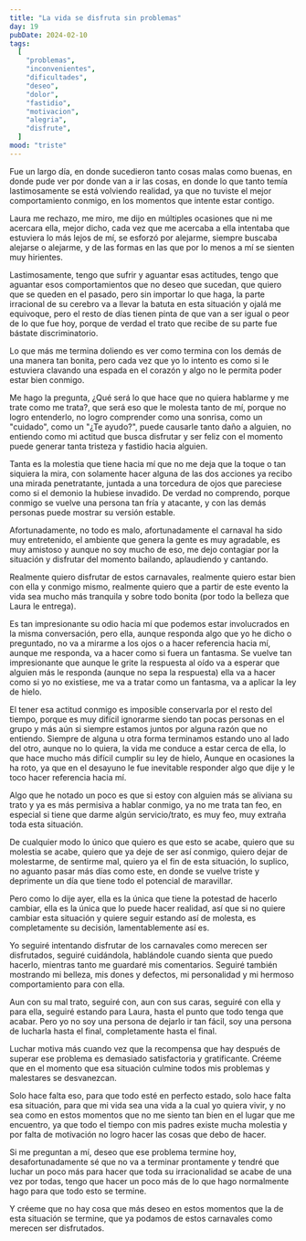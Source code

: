 ```yaml
---
title: "La vida se disfruta sin problemas"
day: 19
pubDate: 2024-02-10
tags:
  [
    "problemas",
    "inconvenientes",
    "dificultades",
    "deseo",
    "dolor",
    "fastidio",
    "motivacion",
    "alegria",
    "disfrute",
  ]
mood: "triste"
---
```


Fue un largo día, en donde sucedieron tanto cosas malas como buenas, en donde pude ver por donde van a ir las cosas, en donde lo que tanto temía lastimosamente se está volviendo realidad, ya que no tuviste el mejor comportamiento conmigo, en los momentos que intente estar contigo.

Laura me rechazo, me miro, me dijo en múltiples ocasiones que ni me acercara ella, mejor dicho, cada vez que me acercaba a ella intentaba que estuviera lo más lejos de mí, se esforzó por alejarme, siempre buscaba alejarse o alejarme, y de las formas en las que por lo menos a mí se sienten muy hirientes.

Lastimosamente, tengo que sufrir y aguantar esas actitudes, tengo que aguantar esos comportamientos que no deseo que sucedan, que quiero que se queden en el pasado, pero sin importar lo que haga, la parte irracional de su cerebro va a llevar la batuta en esta situación y ojalá me equivoque, pero el resto de días tienen pinta de que van a ser igual o peor de lo que fue hoy, porque de verdad el trato que recibe de su parte fue bástate discriminatorio.

Lo que más me termina doliendo es ver como termina con los demás de una manera tan bonita, pero cada vez que yo lo intento es como si le estuviera clavando una espada en el corazón y algo no le permita poder estar bien conmigo.

Me hago la pregunta, ¿Qué será lo que hace que no quiera hablarme y me trate como me trata?, que será eso que le molesta tanto de mí, porque no logro entenderlo, no logro comprender como una sonrisa, como un "cuidado", como un "¿Te ayudo?", puede causarle tanto daño a alguien, no entiendo como mi actitud que busca disfrutar y ser feliz con el momento puede generar tanta tristeza y fastidio hacia alguien.

Tanta es la molestia que tiene hacia mí que no me deja que la toque o tan siquiera la mira, con solamente hacer alguna de las dos acciones ya recibo una mirada penetratante, juntada a una torcedura de ojos que pareciese como si el demonio la hubiese invadido. De verdad no comprendo, porque conmigo se vuelve una persona tan fría y atacante, y con las demás personas puede mostrar su versión estable.

Afortunadamente, no todo es malo, afortunadamente el carnaval ha sido muy entretenido, el ambiente que genera la gente es muy agradable, es muy amistoso y aunque no soy mucho de eso, me dejo contagiar por la situación y disfrutar del momento bailando, aplaudiendo y cantando.

Realmente quiero disfrutar de estos carnavales, realmente quiero estar bien con ella y conmigo mismo, realmente quiero que a partir de este evento la vida sea mucho más tranquila y sobre todo bonita (por todo la belleza que Laura le entrega).

Es tan impresionante su odio hacia mí que podemos estar involucrados en la misma conversación, pero ella, aunque responda algo que yo he dicho o preguntado, no va a mirarme a los ojos o a hacer referencia hacia mí, aunque me responda, va a hacer como si fuera un fantasma. Se vuelve tan impresionante que aunque le grite la respuesta al oído va a esperar que alguien más le responda (aunque no sepa la respuesta) ella va a hacer como si yo no existiese, me va a tratar como un fantasma, va a aplicar la ley de hielo.

El tener esa actitud conmigo es imposible conservarla por el resto del tiempo, porque es muy difícil ignorarme siendo tan pocas personas en el grupo y más aún si siempre estamos juntos por alguna razón que no entiendo. Siempre de alguna u otra forma terminamos estando uno al lado del otro, aunque no lo quiera, la vida me conduce a estar cerca de ella, lo que hace mucho más difícil cumplir su ley de hielo, Aunque en ocasiones la ha roto, ya que en el desayuno le fue inevitable responder algo que dije y le toco hacer referencia hacia mí.

Algo que he notado un poco es que si estoy con alguien más se aliviana su trato y ya es más permisiva a hablar conmigo, ya no me trata tan feo, en especial si tiene que darme algún servicio/trato, es muy feo, muy extraña toda esta situación.

De cualquier modo lo único que quiero es que esto se acabe, quiero que su molestia se acabe, quiero que ya deje de ser así conmigo, quiero dejar de molestarme, de sentirme mal, quiero ya el fin de esta situación, lo suplico, no aguanto pasar más días como este, en donde se vuelve triste y deprimente un día que tiene todo el potencial de maravillar.

Pero como lo dije ayer, ella es la única que tiene la potestad de hacerlo cambiar, ella es la única que lo puede hacer realidad, así que si no quiere cambiar esta situación y quiere seguir estando así de molesta, es completamente su decisión, lamentablemente así es.

Yo seguiré intentando disfrutar de los carnavales como merecen ser disfrutados, seguiré cuidándola, hablándole cuando sienta que puedo hacerlo, mientras tanto me guardaré mis comentarios. Seguiré también mostrando mi belleza, mis dones y defectos, mi personalidad y mi hermoso comportamiento para con ella.

Aun con su mal trato, seguiré con, aun con sus caras, seguiré con ella y para ella, seguiré estando para Laura, hasta el punto que todo tenga que acabar. Pero yo no soy una persona de dejarlo ir tan fácil, soy una persona de lucharla hasta el final, completamente hasta el final.

Luchar motiva más cuando vez que la recompensa que hay después de superar ese problema es demasiado satisfactoria y gratificante. Créeme que en el momento que esa situación culmine todos mis problemas y malestares se desvanezcan.

Solo hace falta eso, para que todo esté en perfecto estado, solo hace falta esa situación, para que mi vida sea una vida a la cual yo quiera vivir, y no sea como en estos momentos que no me siento tan bien en el lugar que me encuentro, ya que todo el tiempo con mis padres existe mucha molestia y por falta de motivación no logro hacer las cosas que debo de hacer.

Si me preguntan a mí, deseo que ese problema termine hoy, desafortunadamente sé que no va a terminar prontamente y tendré que luchar un poco más para hacer que toda su irracionalidad se acabe de una vez por todas, tengo que hacer un poco más de lo que hago normalmente hago para que todo esto se termine.

Y créeme que no hay cosa que más deseo en estos momentos que la de esta situación se termine, que ya podamos de estos carnavales como merecen ser disfrutados.
